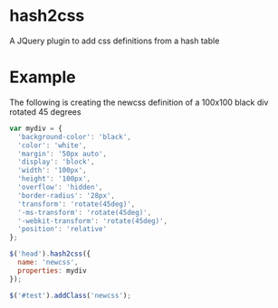 # hash2css
A JQuery plugin to add css definitions from a hash table

# Example

The following is creating the newcss definition of a 100x100 black div rotated 45 degrees

```javascript
var mydiv = {
  'background-color': 'black',
  'color': 'white',
  'margin': '50px auto',
  'display': 'block',
  'width': '100px',
  'height': '100px',
  'overflow': 'hidden',
  'border-radius': '28px',
  'transform': 'rotate(45deg)',
  '-ms-transform': 'rotate(45deg)',
  '-webkit-transform': 'rotate(45deg)',
  'position': 'relative'
};

$('head').hash2css({
  name: 'newcss',
  properties: mydiv
});

$('#test').addClass('newcss');

```
